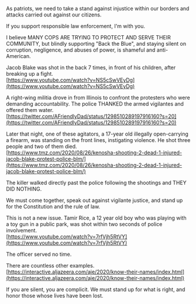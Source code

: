 As patriots, we need to take a stand against injustice within our borders and attacks carried out against our citizens.

If you support responsible law enforcement, I'm with you.

I believe MANY COPS ARE TRYING TO PROTECT AND SERVE THEIR COMMUNITY, but blindly supporting "Back the Blue", and staying silent on corruption, negligence, and abuses of power, is shameful and anti-American.

Jacob Blake was shot in the back 7 times, in front of his children, after breaking up a fight.  
[https://www.youtube.com/watch?v=NS5cSwVEyDg](https://www.youtube.com/watch?v=NS5cSwVEyDg)

A right-wing militia drove in from Illinois to confront the protesters who were demanding accountability. The police THANKED the armed vigilantes and offered them water.  
[https://twitter.com/AFriendlyDad/status/1298510289197916160?s=20](https://twitter.com/AFriendlyDad/status/1298510289197916160?s=20)

Later that night, one of these agitators, a 17-year old illegally open-carrying a firearm, was standing on the front lines, instigating violence. He shot three people and two of them died.  
[https://www.tmz.com/2020/08/26/kenosha-shooting-2-dead-1-injured-jacob-blake-protest-police-blm/](https://www.tmz.com/2020/08/26/kenosha-shooting-2-dead-1-injured-jacob-blake-protest-police-blm/)

The killer walked directly past the police following the shootings and THEY DID NOTHING.

We must come together, speak out against vigilante justice, and stand up for the Constitution and the rule of law.

This is not a new issue. Tamir Rice, a 12 year old boy who was playing with a toy gun in a public park, was shot within two seconds of police involvement.  
[https://www.youtube.com/watch?v=7rfVjh5RtVY](https://www.youtube.com/watch?v=7rfVjh5RtVY)

The officer served no time.

There are countless other examples.  
[https://interactive.aljazeera.com/aje/2020/know-their-names/index.html](https://interactive.aljazeera.com/aje/2020/know-their-names/index.html)

If you are silent, you are complicit. We must stand up for what is right, and honor those whose lives have been lost.
